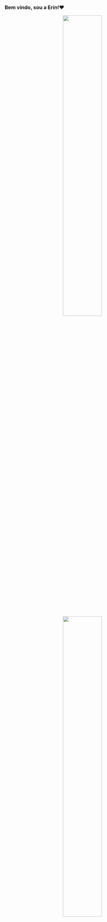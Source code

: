 ### Bem vindo, sou a Erin!❤️

<p align="center">
  <img height="50%" width="auto" src ="https://github-readme-stats.vercel.app/api?username=DudeBatista&show_icons=true&count_private=true&theme=darcula&hide_border=true&hide=issues,contribs&bg_color=00000000">
  <img height="50%" width="auto" src ="https://github-readme-stats.vercel.app/api/top-langs/?username=DudeBatista&layout=compact&hide_border=true&theme=darcula&bg_color=00000000&langs_count=6&hide=jupyter%20notebook,tex,css,php">

  **Follow me:**

[![GitHub](icons/github.png)](https://github.com/DudeBatista)
[![LinkedIn](icons/linkedin.png)](https://www.linkedin.com/in/duda-batista-018678237/)
[![Instagram](icons/instagram.png)](https://www.instagram.com/lithitwo.web/)****
